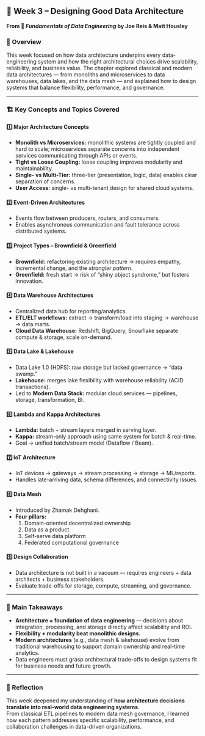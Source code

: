 ## 🧠 Week 3 – Designing Good Data Architecture  
**From 📘 *Fundamentals of Data Engineering* by Joe Reis & Matt Housley**

### 📄 Overview  
This week focused on how data architecture underpins every data-engineering system and how the right architectural choices drive scalability, reliability, and business value.
The chapter explored classical and modern data architectures — from monoliths and microservices to data warehouses, data lakes, and the data mesh — and explained how to design systems that balance flexibility, performance, and governance.

---

### 🏗️ Key Concepts and Topics Covered  

#### **1️⃣ Major Architecture Concepts**
- **Monolith vs Microservices:** monolithic systems are tightly coupled and hard to scale; microservices separate concerns into independent services communicating through APIs or events.  
- **Tight vs Loose Coupling:** loose coupling improves modularity and maintainability.  
- **Single- vs Multi-Tier:** three-tier (presentation, logic, data) enables clear separation of concerns.  
- **User Access:** single- vs multi-tenant design for shared cloud systems.  

#### **2️⃣ Event-Driven Architectures**
- Events flow between producers, routers, and consumers.  
- Enables asynchronous communication and fault tolerance across distributed systems.  

#### **3️⃣ Project Types – Brownfield & Greenfield**
- **Brownfield:** refactoring existing architecture → requires empathy, incremental change, and the *strangler pattern*.  
- **Greenfield:** fresh start → risk of “shiny object syndrome,” but fosters innovation.  

#### **4️⃣ Data Warehouse Architectures**
- Centralized data hub for reporting/analytics.  
- **ETL/ELT workflows:** extract → transform/load into staging → warehouse → data marts.  
- **Cloud Data Warehouse:** Redshift, BigQuery, Snowflake separate compute & storage, scale on-demand.

#### **5️⃣ Data Lake & Lakehouse**
- Data Lake 1.0 (HDFS): raw storage but lacked governance → “data swamp.”  
- **Lakehouse:** merges lake flexibility with warehouse reliability (ACID transactions).  
- Led to **Modern Data Stack:** modular cloud services — pipelines, storage, transformation, BI.

#### **6️⃣ Lambda and Kappa Architectures**
- **Lambda:** batch + stream layers merged in serving layer.  
- **Kappa:** stream-only approach using same system for batch & real-time.  
- Goal → unified batch/stream model (Dataflow / Beam).

#### **7️⃣ IoT Architecture**
- IoT devices → gateways → stream processing → storage → ML/reports.  
- Handles late-arriving data, schema differences, and connectivity issues.

#### **8️⃣ Data Mesh**
- Introduced by Zhamak Dehghani.  
- **Four pillars:**  
  1. Domain-oriented decentralized ownership  
  2. Data as a product  
  3. Self-serve data platform  
  4. Federated computational governance  

#### **9️⃣ Design Collaboration**
- Data architecture is not built in a vacuum — requires engineers + data architects + business stakeholders.  
- Evaluate trade-offs for storage, compute, streaming, and governance.  

---

### 🧩 Main Takeaways  
- **Architecture = foundation of data engineering** — decisions about integration, processing, and storage directly affect scalability and ROI.  
- **Flexibility + modularity beat monolithic designs.**  
- **Modern architectures** (e.g., data mesh & lakehouse) evolve from traditional warehousing to support domain ownership and real-time analytics.  
- Data engineers must grasp architectural trade-offs to design systems fit for business needs and future growth.

---

### 🧭 Reflection  
This week deepened my understanding of **how architecture decisions translate into real-world data engineering systems**.  
From classical ETL pipelines to modern data mesh governance, I learned how each pattern addresses specific scalability, performance, and collaboration challenges in data-driven organizations.
